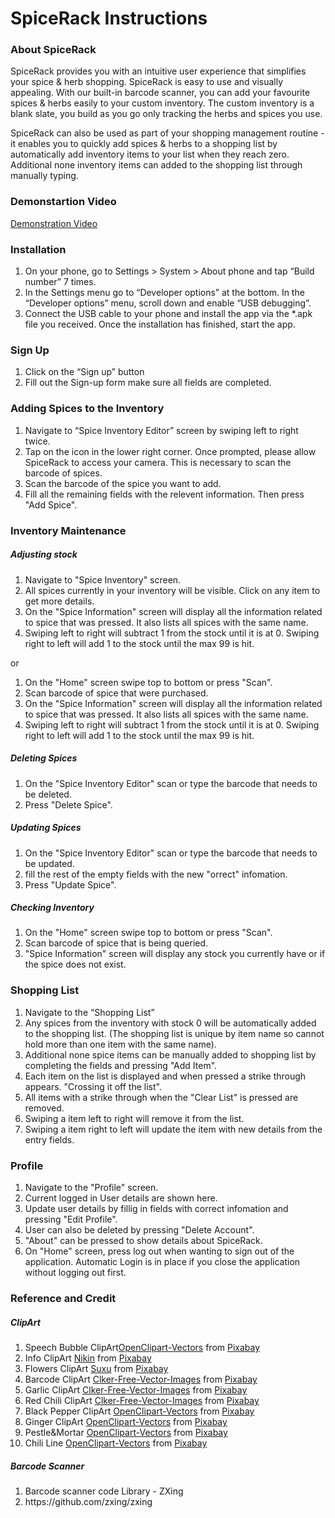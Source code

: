 <h1>SpiceRack Instructions</h1>
<h3>About SpiceRack</h3>
<p>
    SpiceRack provides you with an intuitive user experience that simplifies your spice & herb
    shopping. SpiceRack is easy to use and visually appealing. With our built-in barcode
    scanner, you can add your favourite spices & herbs easily to your custom inventory. The
    custom inventory is a blank slate, you build as you go only tracking the herbs and spices you use.
</p>
<p>
    SpiceRack can also be used as part of your shopping management routine - it enables you
    to quickly add spices & herbs to a shopping list by automatically add inventory items
    to your list when they reach zero. Additional none inventory items can added to the shopping list
    through manually typing.
</p>

<h3>Demonstartion Video</h3>
    <a href="https://drive.google.com/open?id=1uyVilUMhCDWAF9LXydn2RUfhkYYZRi57">Demonstration Video</a>

<h3>Installation</h3>
<p>
    <ol>
        <li>On your phone, go to Settings > System > About phone and tap “Build number” 7 times.</li>
        <li>In the Settings menu go to “Developer options” at the bottom. In the “Developer options” menu, scroll down and enable “USB debugging”.</li>
        <li>Connect the USB cable to your phone and install the app via the *.apk file you received. Once the installation has finished, start the app.</li>
    </ol>
</p>
<h3>Sign Up</h3>
<p>
    <ol>
        <li>Click on the “Sign up” button</li>
        <li>Fill out the Sign-up form make sure all fields are completed.</li>
    </ol>
</p>
<h3>Adding Spices to the Inventory</h3>
<p>
    <ol>
        <li>Navigate to “Spice Inventory Editor” screen by swiping left to right twice.</li>
        <li>Tap on the icon in the lower right corner. Once prompted, please allow SpiceRack to access your camera. This is necessary to scan the barcode of spices.</li>
        <li>Scan the barcode of the spice you want to add.</li>
        <li>Fill all the remaining fields with the relevent information. Then press "Add Spice".</li>
    </ol>
</p>
<h3>Inventory Maintenance</h3>
<p>
    <h5>Adjusting stock</h5>
    <ol>
        <li>Navigate to "Spice Inventory" screen.</li>
        <li>All spices currently in your inventory will be visible. Click on any item to get more details.</li>
        <li>On the "Spice Information" screen will display all the information related to spice that was pressed. It also lists all spices with the same name.</li>
        <li>Swiping left to right will subtract 1 from the stock until it is at 0. Swiping right to left will add 1 to the stock until the max 99 is hit.</li>
    </ol>
    <p>or</p>
    <ol>
        <li>On the "Home" screen swipe top to bottom or press "Scan".</li>
        <li>Scan barcode of spice that were purchased.</li>
        <li>On the "Spice Information" screen will display all the information related to spice that was pressed. It also lists all spices with the same name.</li>
        <li>Swiping left to right will subtract 1 from the stock until it is at 0. Swiping right to left will add 1 to the stock until the max 99 is hit.</li>
    </ol>
</p>
<p>
    <h5>Deleting Spices</h5>
    <ol>
        <li> On the "Spice Inventory Editor" scan or type the barcode that needs to be deleted.</li>
        <li>Press "Delete Spice".</li>
    </ol>
</p>
<p>
    <h5>Updating Spices</h5>
    <ol>
        <li> On the "Spice Inventory Editor" scan or type the barcode that needs to be updated.</li>
        <li>fill the rest of the empty fields with the new "orrect" infomation.</li>
        <li>Press "Update Spice".</li>
    </ol>
</p>
<p>
    <h5>Checking Inventory</h5>
    <ol>
        <li>On the "Home" screen swipe top to bottom or press "Scan".</li>
        <li>Scan barcode of spice that is being queried.</li>
        <li>"Spice Information" screen will display any stock you currently have or if the spice does not exist.</li>
    </ol>
</p>
<h3>Shopping List</h3>
<p>
    <ol>
        <li>Navigate to the “Shopping List”</li>
        <li>Any spices from the inventory with stock 0 will be automatically added to the shopping list. (The shopping list is unique by item name so cannot hold more than one item with the same name).</li>
        <li>Additional none spice items can be manually added to shopping list by completing the fields and pressing "Add Item".</li>
        <li>Each item on the list is displayed and when pressed a strike through appears. "Crossing it off the list".</li>
        <li>All items with a strike through when the "Clear List" is pressed are removed.</li>
        <li>Swiping a item left to right will remove it from the list.</li>
        <li>Swiping a item right to left will update the item with new details from the entry fields.</li>
    </ol>
</p>
<h3>Profile</h3>
<p>
    <ol>
        <li>Navigate to the "Profile" screen.</li>
        <li>Current logged in User details are shown here.</li>
        <li>Update user details by fillig in fields with correct infomation and pressing "Edit Profile".</li>
        <li>User can also be deleted by pressing "Delete Account".</li>
        <li>"About" can be pressed to show details about SpiceRack.</li>
        <li>On "Home" screen, press log out when wanting to sign out of the application. Automatic Login is in place if you close the application without logging out first.</li>
    </ol>
</p>
<h3>Reference and Credit</h3>
<p>
    <h5>ClipArt</h5>
    <ol>
        <li>Speech Bubble ClipArt<a href="https://pixabay.com/users/OpenClipart-Vectors-30363/?utm_source=link-attribution&amp;utm_medium=referral&amp;utm_campaign=image&amp;utm_content=160786">OpenClipart-Vectors</a> from <a href="https://pixabay.com/?utm_source=link-attribution&amp;utm_medium=referral&amp;utm_campaign=image&amp;utm_content=160786">Pixabay</a></li>
        <li>Info ClipArt <a href="https://pixabay.com/users/Nikin-253338/?utm_source=link-attribution&amp;utm_medium=referral&amp;utm_campaign=image&amp;utm_content=2150938">Nikin</a> from <a href="https://pixabay.com/?utm_source=link-attribution&amp;utm_medium=referral&amp;utm_campaign=image&amp;utm_content=2150938">Pixabay</a></li>
        <li>Flowers ClipArt <a href="https://pixabay.com/users/Suxu-269261/?utm_source=link-attribution&amp;utm_medium=referral&amp;utm_campaign=image&amp;utm_content=817486">Suxu</a> from <a href="https://pixabay.com/?utm_source=link-attribution&amp;utm_medium=referral&amp;utm_campaign=image&amp;utm_content=817486">Pixabay</a></li>
        <li>Barcode ClipArt <a href="https://pixabay.com/users/Clker-Free-Vector-Images-3736/?utm_source=link-attribution&amp;utm_medium=referral&amp;utm_campaign=image&amp;utm_content=306926">Clker-Free-Vector-Images</a> from <a href="https://pixabay.com/?utm_source=link-attribution&amp;utm_medium=referral&amp;utm_campaign=image&amp;utm_content=306926">Pixabay</a></li>
        <li>Garlic ClipArt <a href="https://pixabay.com/users/Clker-Free-Vector-Images-3736/?utm_source=link-attribution&amp;utm_medium=referral&amp;utm_campaign=image&amp;utm_content=25382">Clker-Free-Vector-Images</a> from <a href="https://pixabay.com/?utm_source=link-attribution&amp;utm_medium=referral&amp;utm_campaign=image&amp;utm_content=25382">Pixabay</a></li>
        <li>Red Chili ClipArt <a href="https://pixabay.com/users/Clker-Free-Vector-Images-3736/?utm_source=link-attribution&amp;utm_medium=referral&amp;utm_campaign=image&amp;utm_content=296655">Clker-Free-Vector-Images</a> from <a href="https://pixabay.com/?utm_source=link-attribution&amp;utm_medium=referral&amp;utm_campaign=image&amp;utm_content=296655">Pixabay</a></li>
        <li>Black Pepper ClipArt <a href="https://pixabay.com/users/OpenClipart-Vectors-30363/?utm_source=link-attribution&amp;utm_medium=referral&amp;utm_campaign=image&amp;utm_content=575441">OpenClipart-Vectors</a> from <a href="https://pixabay.com/?utm_source=link-attribution&amp;utm_medium=referral&amp;utm_campaign=image&amp;utm_content=575441">Pixabay</a></li>
        <li>Ginger ClipArt <a href="https://pixabay.com/users/OpenClipart-Vectors-30363/?utm_source=link-attribution&amp;utm_medium=referral&amp;utm_campaign=image&amp;utm_content=1293466">OpenClipart-Vectors</a> from <a href="https://pixabay.com/?utm_source=link-attribution&amp;utm_medium=referral&amp;utm_campaign=image&amp;utm_content=1293466">Pixabay</a></li>
        <li>Pestle&Mortar <a href="https://pixabay.com/users/OpenClipart-Vectors-30363/?utm_source=link-attribution&amp;utm_medium=referral&amp;utm_campaign=image&amp;utm_content=576444">OpenClipart-Vectors</a> from <a href="https://pixabay.com/?utm_source=link-attribution&amp;utm_medium=referral&amp;utm_campaign=image&amp;utm_content=576444">Pixabay</a></li>
        <li>Chili Line <a href="https://pixabay.com/users/OpenClipart-Vectors-30363/?utm_source=link-attribution&amp;utm_medium=referral&amp;utm_campaign=image&amp;utm_content=575843">OpenClipart-Vectors</a> from <a href="https://pixabay.com/?utm_source=link-attribution&amp;utm_medium=referral&amp;utm_campaign=image&amp;utm_content=575843">Pixabay</a></li>
    </ol>
    <h5>Barcode Scanner</h5>
    <ol>
        <li>Barcode scanner code Library - ZXing</li>
        <li>https://github.com/zxing/zxing</li>
    </ol>
</p>
